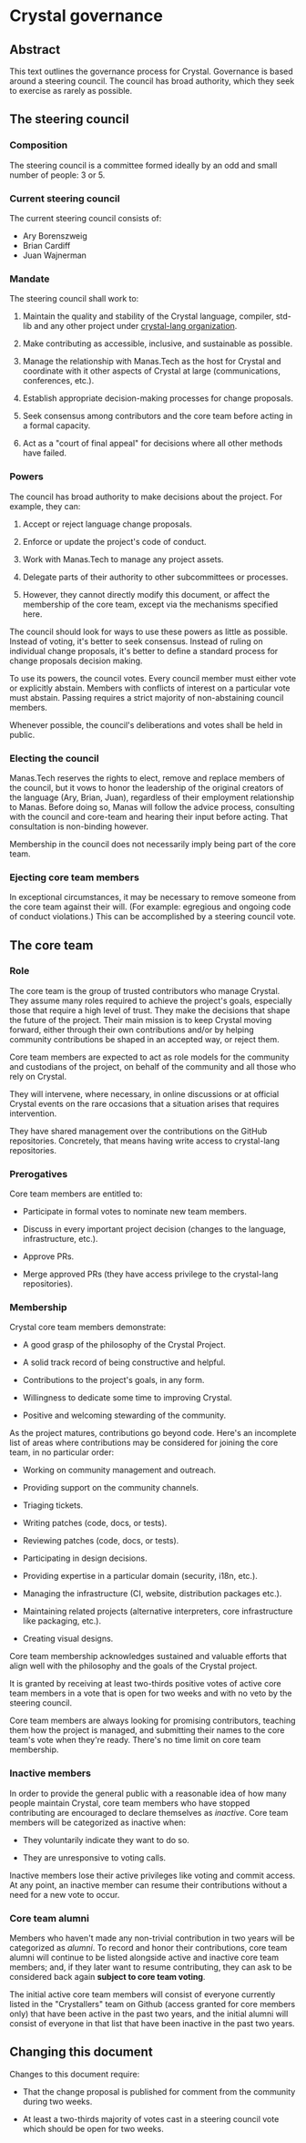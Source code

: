 # Crystal governance

## Abstract

This text outlines the governance process for Crystal. Governance is based around a steering council. The council has broad authority, which they seek to exercise as rarely as possible.

## The steering council

### Composition

The steering council is a committee formed ideally by an odd and small number of people: 3 or 5.

### Current steering council

The current steering council consists of:

* Ary Borenszweig
* Brian Cardiff
* Juan Wajnerman

### Mandate

The steering council shall work to:

1. Maintain the quality and stability of the Crystal language, compiler, std-lib and any other project under [crystal-lang organization](http://github.com/crystal-lang).

2. Make contributing as accessible, inclusive, and sustainable as possible.

3. Manage the relationship with Manas.Tech as the host for Crystal and coordinate with it other aspects of Crystal at large (communications, conferences, etc.).

4. Establish appropriate decision-making processes for change proposals.

5. Seek consensus among contributors and the core team before acting in a formal capacity.

6. Act as a "court of final appeal" for decisions where all other methods have failed.

### Powers

The council has broad authority to make decisions about the project. For example, they can:

1. Accept or reject language change proposals.

2. Enforce or update the project's code of conduct.

3. Work with Manas.Tech to manage any project assets.

4. Delegate parts of their authority to other subcommittees or processes.

5. However, they cannot directly modify this document, or affect the membership of the core team, except via the mechanisms specified here.

The council should look for ways to use these powers as little as possible. Instead of voting, it's better to seek consensus. Instead of ruling on individual change proposals, it's better to define a standard process for change proposals decision making.

To use its powers, the council votes. Every council member must either vote or explicitly abstain. Members with conflicts of interest on a particular vote must abstain. Passing requires a strict majority of non-abstaining council members.

Whenever possible, the council's deliberations and votes shall be held in public.

### Electing the council

Manas.Tech reserves the rights to elect, remove and replace members of the council, but it vows to honor the leadership of the original creators of the language (Ary, Brian, Juan), regardless of their employment relationship to Manas. Before doing so, Manas will follow the advice process, consulting with the council and core-team and hearing their input before acting. That consultation is non-binding however.

Membership in the council does not necessarily imply being part of the core team.

### Ejecting core team members

In exceptional circumstances, it may be necessary to remove someone from the core team against their will. (For example: egregious and ongoing code of conduct violations.) This can be accomplished by a steering council vote.

## The core team

### Role

The core team is the group of trusted contributors who manage Crystal. They assume many roles required to achieve the project's goals, especially those that require a high level of trust. They make the decisions that shape the future of the project. Their main mission is to keep Crystal moving forward, either through their own contributions and/or by helping community contributions be shaped in an accepted way, or reject them.

Core team members are expected to act as role models for the community and custodians of the project, on behalf of the community and all those who rely on Crystal.

They will intervene, where necessary, in online discussions or at official Crystal events on the rare occasions that a situation arises that requires intervention.

They have shared management over the contributions on the GitHub repositories. Concretely, that means having write access to crystal-lang repositories.

### Prerogatives

Core team members are entitled to:

* Participate in formal votes to nominate new team members.

* Discuss in every important project decision (changes to the language, infrastructure, etc.).

* Approve PRs.

* Merge approved PRs (they have access privilege to the crystal-lang repositories).

### Membership

Crystal core team members demonstrate:

* A good grasp of the philosophy of the Crystal Project.

* A solid track record of being constructive and helpful.

* Contributions to the project's goals, in any form.

* Willingness to dedicate some time to improving Crystal.

* Positive and welcoming stewarding of the community.

As the project matures, contributions go beyond code. Here's an incomplete list of areas where contributions may be considered for joining the core team, in no particular order:

* Working on community management and outreach.

* Providing support on the community channels.

* Triaging tickets.

* Writing patches (code, docs, or tests).

* Reviewing patches (code, docs, or tests).

* Participating in design decisions.

* Providing expertise in a particular domain (security, i18n, etc.).

* Managing the infrastructure (CI, website, distribution packages etc.).

* Maintaining related projects (alternative interpreters, core infrastructure like packaging, etc.).

* Creating visual designs.

Core team membership acknowledges sustained and valuable efforts that align well with the philosophy and the goals of the Crystal project.

It is granted by receiving at least two-thirds positive votes of active core team members in a vote that is open for two weeks and with no veto by the steering council.

Core team members are always looking for promising contributors, teaching them how the project is managed, and submitting their names to the core team's vote when they're ready. There's no time limit on core team membership. 

### Inactive members

In order to provide the general public with a reasonable idea of how many people maintain Crystal, core team members who have stopped contributing are encouraged to declare themselves as _inactive_. Core team members will be categorized as inactive when:

 * They voluntarily indicate they want to do so.

 * They are unresponsive to voting calls.

Inactive members lose their active privileges like voting and commit access. At any point, an inactive member can resume their contributions without a need for a new vote to occur.

### Core team alumni

Members who haven't made any non-trivial contribution in two years will be categorized as _alumni_. To record and honor their contributions, core team alumni will continue to be listed alongside active and inactive core team members; and, if they later want to resume contributing, they can ask to be considered back again **subject to core team voting**.

The initial active core team members will consist of everyone currently listed in the "Crystallers" team on Github (access granted for core members only) that have been active in the past two years, and the initial alumni will consist of everyone in that list that have been inactive in the past two years.

## Changing this document

Changes to this document require:

* That the change proposal is published for comment from the community during two weeks.

* At least a two-thirds majority of votes cast in a steering council vote which should be open for two weeks.
